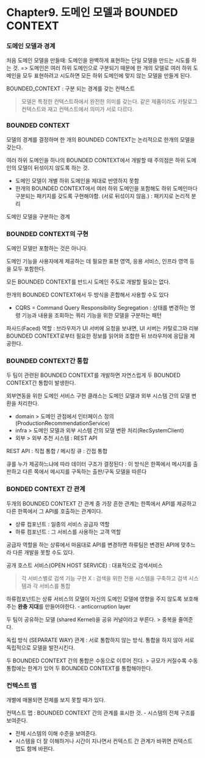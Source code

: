 # Chapter9. 도메인 모델과 BOUNDED CONTEXT

### 도메인 모델과 경계

처음 도메인 모델을 만들때: 도메인을 완벽하게 표현하는 단일 모델을 만드는 시도를 하는 것.
=> 도메인은 여러 하위 도메인으로 구분되기 때문에 한 개의 모델로 여러 하위 도메인을 모두 표현하려고 시도하면 모든 하위 도메인에 맞지 않는 모델을 만들게 된다.

BOUNDED_CONTEXT : 구분 되는 경계를 갖는 컨텍스트

> 모델은 특정한 컨텍스트하에서 완전한 의미를 갖는다. 같은 제품이라도 카탈로그 컨텍스트와 재고 컨텍스트에서 의미가 서로 다르다.



### BOUNDED CONTEXT

모델의 경계를 결정하며 한 개의 BOUNDED CONTEXT는 논리적으로 한개의 모델을 갖는다.

여러 하위 도메인을 하나의 BOUNDED CONTEXT에서 개발할 때 주의점은 하위 도메인의 모델이 뒤섞이지 않도록 하는 것. 

- 도메인 모델이 개별 하위 도메인을 제대로 반영하지 못함
- 한개의 BOUNDED CONTEXT에서 여러 하위 도메인을 포함해도 하위 도메인마다 구분되는 패키지를 갖도록 구현해야함. (서로 뒤섞이지 않음.) : 패키지로 논리적 분리

도메인 모델을 구분하는 경계



### BOUNDED CONTEXT의 구현

도메인 모델만 포함하는 것은 아니다. 

도메인 기능을 사용자에게 제공하는 데 필요한 표현 영역, 응용 서비스, 인프라 영역 등을 모두 포함한다.

모든 BOUNDED CONTEXT를 반드시 도메인 주도로 개발할 필요는 없다.

한개의 BOUNDED CONTEXT에서 두 방식을 혼합해서 사용할 수도 있다

- CQRS = Command Query Responsibility Segregation : 상태를 변경하는 명령 기능과 내용을 조회하는 쿼리 기능을 위한 모델을 구분하는 패턴

파사드(Faced) 역할 : 브라우저가 UI 서버에 요청을 보내면, UI 서버는 카탈로그와 리뷰 BOUNDED CONTEXT로부터 필요한 정보를 읽어와 조합한 뒤 브라우저에 응답을 제공한다.



### BOUNDED CONTEXT간 통합

두 팀이 관련된 BOUNDED CONTEXT를 개발하면 자연스럽게 두 BOUNDED CONTEXT간 통합이 발생한다.

외부연동을 위한 도메인 서비스 구현 클래스는 도메인 모델과 외부 시스템 간의 모델 변환을 처리한다.

- domain > 도메인 관점에서 인터페이스 정의 (ProductionRecommendationService)
- infra > 도메인 모델과 외부 시스템 간의 모델 변환 처리(RecSystemClient)
- 외부 > 외부 추천 시스템 : REST API

REST API : 직접 통합 / 메시징 큐 : 간접 통합

큐를 누가 제공하느냐에 따라 데이터 구조가 결정된다 : 이 방식은 한쪽에서 메시지를 출판하고 다른 쪽에서 메시지를 구독하는 출판/구독 모델을 따른다



### BONDED CONTEXT 간 관계

두개의 BOUNDED CONTEXT 간 관계 중 가장 흔한 관계는 한쪽에서 API를 제공하고 다른 한쪽에서 그 API를 호출하는 관계이다.

- 상류 컴포넌트 : 일종의 서비스 공급자 역할
- 하류 컴포넌트 : 그 서비스를 사용하는 고객 역할

공급자 역할을 하는 상류에서 마음대로 API를 변경하면 하류팀은 변경된 API에 맞추느라 다른 개발을 못할 수도 있다.

공개 호스트 서비스(OPEN HOST SERVICE) : 대표적으로 검색서비스 

> 각 서비스별로 검색 기능 구현 X : 검색을 위한 전용 시스템을 구축하고 검색 시스템과 각 서비스를 통합

하류컴포넌트는 상류 서비스의 모델이 자신의 도메인 모델에 영향을 주지 않도록 보호해주는 **완충 지대**를 만들어야한다. - anticorruption layer

두 팀이 공유하는 모델 (shared Kernel)을 공유 커널이라고 부른다. > 중복을 줄여준다.

독립 방식 (SEPARATE WAY) 관계 : 서로 통합하지 않는 방식. 통합을 하지 않아 서로 독립적으로 모델을 발전시킨다.

두 BOUNDED CONTEXT 간의 통합은 수동으로 이루어 진다. > 규모가 커질수록 수동 통합에는 한계가 있어 두 BOUNDED CONTEXT를 통합해야한다.



### 컨텍스트 맵

개별에 매몰되면 전체를 보지 못할 때가 있다.

컨텍스트 맵 : BOUNDED CONTEXT 간의 관계를 표시한 것. - 시스템의 전체 구조를 보여준다.

- 전체 시스템의 이해 수준을 보여준다.
- 시스템을 더 잘 이해하거나 시간이 지나면서 컨텍스트 간 관계가 바뀌면 컨텍스트 맵도 함께 바뀐다.

